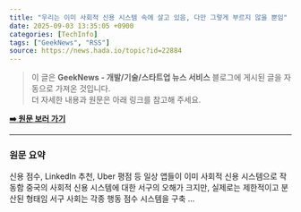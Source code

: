 ```yaml
---
title: "우리는 이미 사회적 신용 시스템 속에 살고 있음, 다만 그렇게 부르지 않을 뿐임"
date: 2025-09-03 13:35:05 +0900
categories: [TechInfo]
tags: ["GeekNews", "RSS"]
source: https://news.hada.io/topic?id=22884
---
```

> 이 글은 **GeekNews - 개발/기술/스타트업 뉴스 서비스** 블로그에 게시된 글을 자동으로 가져온 것입니다. <br>
> 더 자세한 내용과 원문은 아래 링크를 참고해 주세요.

[**➡️ 원문 보러 가기**](https://news.hada.io/topic?id=22884)

---

### 원문 요약
신용 점수, LinkedIn 추천, Uber 평점 등 일상 앱들이 이미 사회적 신용 시스템으로 작동함 중국의 사회적 신용 시스템에 대한 서구의 오해가 크지만, 실제로는 제한적이고 분산된 형태임 서구 사회는 각종 행동 점수 시스템을 구축 ...
